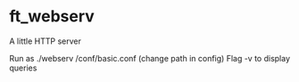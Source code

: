 # ft_webserv
A little HTTP server

Run as ./webserv /conf/basic.conf (change path in config)
Flag -v to display queries 